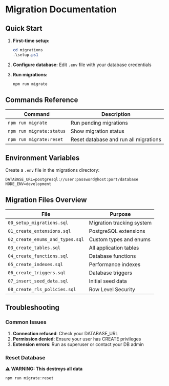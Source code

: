 # Migration Documentation

## Quick Start

1. **First-time setup:**

   ```powershell
   cd migrations
   .\setup.ps1
   ```

2. **Configure database:**
   Edit `.env` file with your database credentials

3. **Run migrations:**
   ```powershell
   npm run migrate
   ```

## Commands Reference

| Command                  | Description                           |
| ------------------------ | ------------------------------------- |
| `npm run migrate`        | Run pending migrations                |
| `npm run migrate:status` | Show migration status                 |
| `npm run migrate:reset`  | Reset database and run all migrations |

## Environment Variables

Create a `.env` file in the migrations directory:

```env
DATABASE_URL=postgresql://user:password@host:port/database
NODE_ENV=development
```

## Migration Files Overview

| File                            | Purpose                   |
| ------------------------------- | ------------------------- |
| `00_setup_migrations.sql`       | Migration tracking system |
| `01_create_extensions.sql`      | PostgreSQL extensions     |
| `02_create_enums_and_types.sql` | Custom types and enums    |
| `03_create_tables.sql`          | All application tables    |
| `04_create_functions.sql`       | Database functions        |
| `05_create_indexes.sql`         | Performance indexes       |
| `06_create_triggers.sql`        | Database triggers         |
| `07_insert_seed_data.sql`       | Initial seed data         |
| `08_create_rls_policies.sql`    | Row Level Security        |

## Troubleshooting

### Common Issues

1. **Connection refused**: Check your DATABASE_URL
2. **Permission denied**: Ensure your user has CREATE privileges
3. **Extension errors**: Run as superuser or contact your DB admin

### Reset Database

⚠️ **WARNING: This destroys all data**

```powershell
npm run migrate:reset
```
